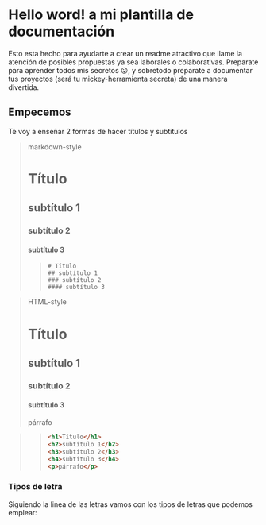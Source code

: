# Hello word! a mi plantilla de documentación
Esto esta hecho para ayudarte a crear un readme atractivo que llame la atención de posibles propuestas ya sea
laborales o colaborativas.
Preparate para aprender todos mis secretos :stuck_out_tongue_winking_eye:, y sobretodo preparate a documentar tus proyectos (será tu mickey-herramienta secreta) de una manera divertida.

## Empecemos
Te voy a enseñar 2 formas de hacer títulos y subtitulos
> markdown-style
> # Título
> ## subtítulo 1
> ### subtítulo 2
> #### subtítulo 3
>> ```
>> # Título
>> ## subtítulo 1
>> ### subtítulo 2
>> #### subtítulo 3
>> ```

> HTML-style
> <h1>Título</h1>
> <h2>subtítulo 1</h2>
> <h3>subtítulo 2</h3>
> <h4>subtítulo 3</h4>
> <p>párrafo</p>

>> ```html
>> <h1>Título</h1>
>> <h2>subtítulo 1</h2>
>> <h3>subtítulo 2</h3>
>> <h4>subtítulo 3</h4>
>> <p>párrafo</p>
>> ```

### Tipos de letra
Siguiendo la linea de las letras vamos con los tipos de letras que podemos emplear:

